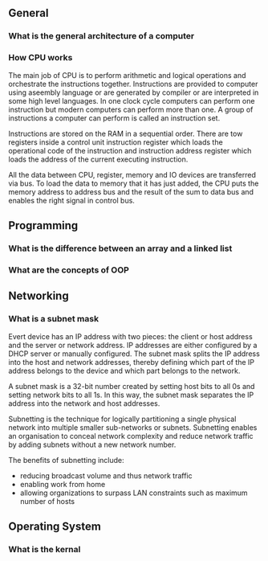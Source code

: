 ## General

### What is the general architecture of a computer

### How CPU works
The main job of CPU is to perform arithmetic and logical operations and orchestrate the instructions together.
Instructions are provided to computer using aseembly language or are generated by compiler or are interpreted in some high level languages.
In one clock cycle computers can perform one instruction but modern computers can perform more than one.
A group of instructions a computer can perform is called an instruction set.

Instructions are stored on the RAM in a sequential order.
There are tow registers inside a control unit instruction register which loads the operational code of the instruction and instruction address register which loads the address of the current executing instruction.

All the data between CPU, register, memory and IO devices are transferred via bus.
To load the data to memory that it has just added, the CPU puts the memory address to address bus and the result of the sum to data bus and enables the right signal in control bus.

## Programming

### What is the difference between an array and a linked list

### What are the concepts of OOP

## Networking

### What is a subnet mask
Evert device has an IP address with two pieces:
the client or host address and the server or network address.
IP addresses are either configured by a DHCP server or manually configured.
The subnet mask splits the IP address into the host and network addresses, thereby defining which part of the IP address belongs to the device and which part belongs to the network.

A subnet mask is a 32-bit number created by setting host bits to all 0s and setting network bits to all 1s.
In this way, the subnet mask separates the IP address into the network and host addresses.

Subnetting is the technique for logically partitioning a single physical network into multiple smaller sub-networks or subnets.
Subnetting enables an organisation to conceal network complexity and reduce network traffic by adding subnets without a new network number.

The benefits of subnetting include:
- reducing broadcast volume and thus network traffic
- enabling work from home
- allowing organizations to surpass LAN constraints such as maximum number of hosts

## Operating System

### What is the kernal
